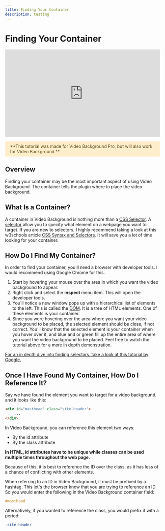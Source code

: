 ```yaml
---
title: Finding Your Container
description: testing
---
```


# Finding Your Container

<style>
    .notice {
        background-color: #FEC;
        padding: 0.5rem 1rem;
        border-radius: .25rem;
        color: #654a15;
    }
</style>

<div style="padding-top: 56.25%; position: relative;">
    <iframe style="position: absolute; top: 0; left: 0; width: 100%; height: 100%;" src="https://www.youtube.com/embed/oTHcCfta1Q0" frameborder="0" allow="accelerometer; autoplay; encrypted-media; gyroscope; picture-in-picture" allowfullscreen></iframe>
</div>

<p class="notice">**This tutorial was made for Video Background Pro, but will also work for Video Background.**</p>

## Overview

Finding your container may be the most important aspect of using Video Background. The container tells the plugin where to place the video background.

## What Is a Container?

A container in Video Background is nothing more than a [CSS Selector](https://www.w3schools.com/cssref/css_selectors.asp). A [selector](https://www.w3schools.com/cssref/css_selectors.asp) allow you to specify what element on a webpage you want to target. If you are new to selectors, I highly recommend taking a look at this w3schools article [CSS Syntax and Selectors](https://www.w3schools.com/css/css_syntax.asp). It will save you a lot of time looking for your container.

## How Do I Find My Container?

In order to find your container, you'll need a browser with developer tools. I would recommend using Google Chrome for this.

1. Start by hovering your mouse over the area in which you want the video background to appear.
2. Right click and select the **inspect** menu item. This will open the developer tools.
3. You'll notice a new window pops up with a hierarchical list of elements to the left. This is called the [DOM](https://www.w3schools.com/js/js_htmldom.asp). It is a tree of HTML elements. One of these elements is your container.
4. Since you were hovering over the area where you want your video background to be placed, the selected element should be close, if not correct. You'll know that the selected element is your container when you hover over it, and blue and or green fill up the entire area of where you want the video background to be placed. Feel free to watch the tutorial above for a more in depth demonstration.

[For an in depth dive into finding selectors, take a look at this tutorial by Google.](https://developers.google.com/web/tools/chrome-devtools/dom/)


## Once I Have Found My Container, How Do I Reference It?

Say we have found the element you want to target for a video background, and it looks like this:

```html
<div id="masthead" class="site-header">
    ...
</div>
```

In Video Background, you can reference this element two ways:

* By the id attribute
* By the class attribute

**In HTML, id attributes have to be unique while classes can be used multiple times throughout the web page.**

Because of this, it is best to reference the ID over the class, as it has less of a chance of conflicting with other elements.

When referring to an ID in Video Background, it must be prefixed by a hashtag. This let's the browser know that you are trying to reference an ID. So you would enter the following in the Video Background container field:

```css
#masthead
```

Alternatively, if you wanted to reference the class, you would prefix it with a period:

```css
.site-header
```
